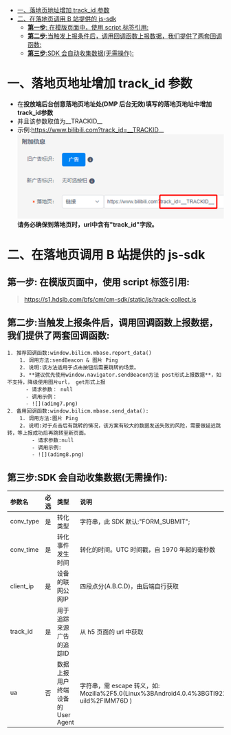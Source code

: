 - [一、落地页地址增加 track_id 参数](#一落地页地址增加-track_id-参数)
- [二、在落地页调用 B 站提供的 js-sdk](#二在落地页调用-b-站提供的-js-sdk)
	- [**第一步**: 在模版页面中，使用 script 标签引用:](#第一步-在模版页面中使用-script-标签引用)
	- [**第二步**:当触发上报条件后，调用回调函数上报数据，我们提供了两套回调函数:](#第二步当触发上报条件后调用回调函数上报数据我们提供了两套回调函数)
	- [**第三步**:SDK 会自动收集数据(无需操作):](#第三步sdk-会自动收集数据无需操作)
  
# 一、落地页地址增加 track_id 参数
- 在**投放端后台创意落地页地址处(DMP 后台无效)**填写的**落地页地址中增加 track_id参数**  
- 并且该参数取值为__TRACKID__
- 示例:https://www.bilibili.com?track_id=__TRACKID__
![](adimg6.png)
**请务必确保到落地页时，url中含有"track_id"字段。**

# 二、在落地页调用 B 站提供的 js-sdk

## **第一步**: 在模版页面中，使用 script 标签引用:
> https://s1.hdslb.com/bfs/cm/cm-sdk/static/js/track-collect.js

## **第二步**:当触发上报条件后，调用回调函数上报数据，我们提供了两套回调函数:
	1. 推荐回调函数:window.bilicm.mbase.report_data()
      	1. 调用方法:sendBeacon & 图片 Ping
      	2. 说明:该方法适用于点击按钮后需要跳转的场景。
      	3. **建议优先使用window.navigator.sendBeacon方法 post形式上报数据**，如不支持，降级使用图片url， get形式上报
          - 请求参数： null
          - 调用示例：
          - ![](adimg7.png)
	2. 备用回调函数:window.bilicm.mbase.send_data():
		1. 调用方法:图片 Ping
		2. 说明:对于点击后有跳转的情况，该方案有较大的数据发送失败的风险，需要做延迟跳 转，等上报成功后再跳转至新页面。
			- 请求参数:null
			- 调用示例:
         	- ![](adimg8.png)
## **第三步**:SDK 会自动收集数据(无需操作):
  
|参数名|必选|类型|说明|
|:-|:-|:-|:-|
|conv_type|是|转化类型|字符串，此 SDK 默认:"FORM_SUBMIT";|
|conv_time|是|转化事件发生时间|转化的时间。UTC 时间戳，自 1970 年起的毫秒数|
|client_ip|是|设备的联网公网IP|四段点分(A.B.C.D)，由后端自行获取|
|track_id|是|用于追踪来源广告的追踪ID|从 h5 页面的 url 中获取|
|ua|否|数据上报用户终端 设备的 User Agent|字符串，需 escape 转义，如: Mozilla%2F5.0(Linux%3BAndroid4.0.4%3BGTI9220%20B uild%2FIMM76D )|